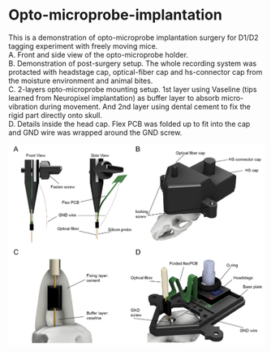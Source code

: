 # Opto-microprobe-implantation
This is a demonstration of opto-microprobe implantation surgery for D1/D2 tagging experiment with freely moving mice. <br>
A. Front and side view of the opto-microprobe holder. <br>
B. Demonstration of post-surgery setup. The whole recording system was protacted with headstage cap, optical-fiber cap and hs-connector cap from the moisture environment and animal bites. <br>
C. 2-layers opto-microprobe mounting setup. 1st layer using Vaseline (tips learned from Neuropixel implantation) as buffer layer to absorb micro-vibration during movement. And 2nd layer using dental cement to fix the rigid part directly onto skull. <br>
D. Details inside the head cap. Flex PCB was folded up to fit into the cap and GND wire was wrapped around the GND screw. <br>

![Surgical Illustration-01.tif](https://github.com/LongYang10/Opto-microprobe-implantation/blob/main/Surgical%20Illustration-01.jpg)
